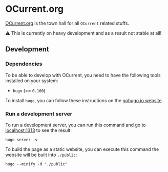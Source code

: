 # OCurrent.org

[OCurrent.org](https://github.com/ocurrent) is the town hall for all `OCurrent` related stuffs.

:warning: This is currently on heavy development and as a result not stable at all!

## Development

### Dependencies

To be able to develop with OCurrent, you need to have the following tools installed on your system:
 - `hugo` (>= `0.100`)

To install `hugo`, you can follow these instructions on the [gohugo.io website](https://gohugo.io/getting-started/installing/).


### Run a development server

To run a development server, you can run this command and go to [localhost:1313](http://localhost:1313)
to see the result:
 ```
 hugo server -v
 ```
 
 To build the page as a static website, you can execute this command the website will be built into `./public`:
```
hugo --minify -d "./public"
```
